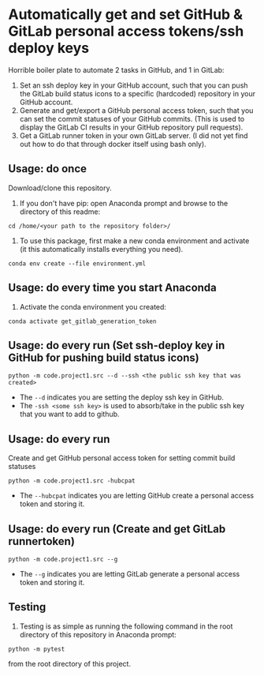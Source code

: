 # Automatically get and set GitHub & GitLab personal access tokens/ssh deploy keys

Horrible boiler plate to automate 2 tasks in GitHub, and 1 in GitLab:

1. Set an ssh deploy key in your GitHub account, such that you can push the
   GitLab build status icons to a specific (hardcoded) repository in your GitHub
   account.
1. Generate and get/export a GitHub personal access token, such that you can
   set the commit statuses of your GitHub commits. (This is used to display the
   GitLab CI results in your GitHub repository pull requests).
1. Get a GitLab runner token in your own GitLab server. (I did not yet find
   out how to do that through docker itself using bash only).

## Usage: do once

Download/clone this repository.

1. If you don't have pip: open Anaconda prompt and browse to the directory of
   this readme:

```
cd /home/<your path to the repository folder>/
```

1. To use this package, first make a new conda environment and activate (it
   this automatically installs everything you need).

```
conda env create --file environment.yml
```

## Usage: do every time you start Anaconda

1. Activate the conda environment you created:

```
conda activate get_gitlab_generation_token
```

## Usage: do every run (Set ssh-deploy key in GitHub for pushing build status icons)

```
python -m code.project1.src --d --ssh <the public ssh key that was created>
```

- The `--d` indicates you are setting the deploy ssh key in GitHub.
- The `-ssh <some ssh key>` is used to absorb/take in the public ssh key that
  you want to add to github.

## Usage: do every run

Create and get GitHub personal access token for setting commit build statuses

```
python -m code.project1.src -hubcpat
```

- The `--hubcpat` indicates you are letting GitHub create a personal access
  token and storing it.

## Usage: do every run (Create and get GitLab runnertoken)

```
python -m code.project1.src --g
```

- The `--g` indicates you are letting GitLab generate a personal access token
  and storing it.

## Testing

1. Testing is as simple as running the following command in the root directory
   of this repository in Anaconda prompt:

```
python -m pytest
```

from the root directory of this project.

<!-- Un-wrapped URL's below (Mostly for Badges) -->
